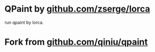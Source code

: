 # QPaint by [github.com/zserge/lorca](https://github.com/zserge/lorca)

run qpaint by lorca.

# Fork from [github.com/qiniu/qpaint](https://github.com/qiniu/qpaint)
